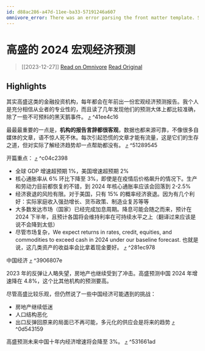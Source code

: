```yaml
---
id: d88ac286-a47d-11ee-ba33-57191246a607
omnivore_error: There was an error parsing the front matter template. See console for details.
---
```

# 高盛的 2024 宏观经济预测

> [[2023-12-27]]
> [Read on Omnivore](https://omnivore.app/me/2024-55-18ca9e02422)
> [Read Original](https://letters.geekplux.com/55/?attribution_id=658bbc74ae49556cead0c09f&attribution_type=post&ref=geekplux-lab-newsletter)


## Highlights

其实高盛这类的金融投资机构，每年都会在年前出一份宏观经济预测报告。我个人是充分相信从业者的专业性的，而且读了几年发现他们的预测大体上都比较准确，除了一些不可预料的黑天鹅事件。 [⤴️](https://omnivore.app/me/2024-55-18ca9e02422#41ee4c16-1d81-49c8-a810-07e09be9c466)  ^41ee4c16

最最最重要的一点是，**机构的报告言辞都很客观**，数据也都来源可靠，不像很多自媒体的文章，语不惊人死不休。每次引起恐慌的文章才能有流量，这是它们的生存之道，但对实际了解经济趋势却一点帮助都没有。 [⤴️](https://omnivore.app/me/2024-55-18ca9e02422#51289545-b32d-4f62-bff3-2417e8634f3c)  ^51289545

开篇重点： [⤴️](https://omnivore.app/me/2024-55-18ca9e02422#c04c2398-069f-47b3-a3ea-0a029d344d7c)  ^c04c2398

* 全球 GDP 增速超预期 1%，美国增速超预期 2%
* 核心通胀率从 6% 环比下降至 3%，即使是在疫情后价格飙升的情况下。生产和劳动力目前都恢复的不错，到 2024 年核心通胀率应该会回落到 2-2.5%
* 经济衰退的风险有限。对于美国，只有 15% 的概率经济衰退。因为有几个利好：实际家庭收入强劲增长、货币政策、制造业复苏等等
* 大多数发达市场（国家）已经完成加息周期。降息可能会随之而来，预计在 2024 下半年，且预计各国将会维持利率在可持续水平之上（翻译过来应该是说不会降到太低）
* 尽管市场复杂，We expect returns in rates, credit, equities, and commodities to exceed cash in 2024 under our baseline forecast. 也就是说，这几类资产的收益率会比拿着现金要好。 [⤴️](https://omnivore.app/me/2024-55-18ca9e02422#281ec978-c5b0-4ca8-b1be-7dfeaa28c2d3)  ^281ec978

中国经济 [⤴️](https://omnivore.app/me/2024-55-18ca9e02422#3906807e-c2c0-48ce-b153-2ab2b8b4119c)  ^3906807e

2023 年的反弹让人略失望，房地产也继续受到了冲击。高盛预测中国 2024 年增速降在 4.8%，这个比其他机构的预测要高。

尽管高盛比较乐观，但仍然说了一些中国经济可能遇到的挑战：

* 房地产继续低迷
* 人口结构恶化
* 出口反弹回原来的局面已不再可能，多元化的供应会是将来的趋势 [⤴️](https://omnivore.app/me/2024-55-18ca9e02422#0d543159-b90c-4347-a66f-66fe154ba7e6)  ^0d543159

高盛预测未来中国十年内经济增速将会降至 3%。 [⤴️](https://omnivore.app/me/2024-55-18ca9e02422#531661ad-54db-4759-90b3-069da51c1817)  ^531661ad

